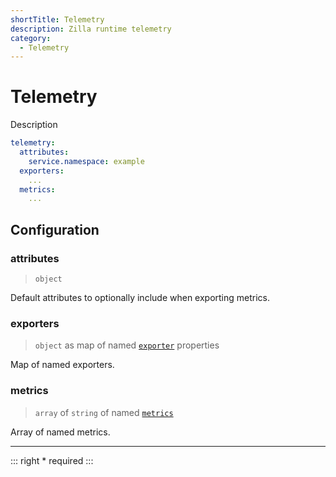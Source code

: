 ```yaml
---
shortTitle: Telemetry
description: Zilla runtime telemetry
category:
  - Telemetry
---
```


# Telemetry

Description

```yaml
telemetry:
  attributes:
    service.namespace: example
  exporters:
    ...
  metrics:
    ...
```

## Configuration

### attributes

> `object`

Default attributes to optionally include when exporting metrics.

### exporters

> `object` as map of named [`exporter`](exporter/README.md) properties

Map of named exporters.

### metrics

> `array` of `string` of named [`metrics`](metrics/README.md)

Array of named metrics.

---

::: right
\* required
:::
